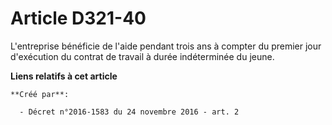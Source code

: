 # Article D321-40

L'entreprise bénéficie de l'aide pendant trois ans à compter du premier jour d'exécution du contrat de travail à durée
indéterminée du jeune.

**Liens relatifs à cet article**

	**Créé par**:

	  - Décret n°2016-1583 du 24 novembre 2016 - art. 2
